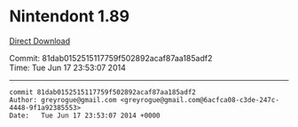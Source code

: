 # Nintendont 1.89
[Direct Download](./Nintendont.zip)

Commit: 81dab0152515117759f502892acaf87aa185adf2  
Time: Tue Jun 17 23:53:07 2014   

-----

```
commit 81dab0152515117759f502892acaf87aa185adf2
Author: greyrogue@gmail.com <greyrogue@gmail.com@6acfca08-c3de-247c-4448-9f1a92385553>
Date:   Tue Jun 17 23:53:07 2014 +0000
```
